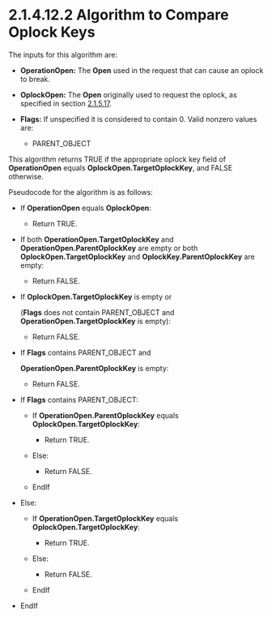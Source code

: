 <html dir="LTR" xmlns:mshelp="http://msdn.microsoft.com/mshelp" xmlns:ddue="http://ddue.schemas.microsoft.com/authoring/2003/5" xmlns:xlink="http://www.w3.org/1999/xlink" xmlns:tool="http://www.microsoft.com/tooltip">
    <head>
        <meta http-equiv="Content-Type" content="text/html; CHARSET=utf-8"></meta>
        <meta name="save" content="history"></meta>
        <title>2.1.4.12.2 Algorithm to Compare Oplock Keys</title>
        <xml>
            <mshelp:toctitle title="2.1.4.12.2 Algorithm to Compare Oplock Keys"></mshelp:toctitle>
            <mshelp:rltitle title="[MS-FSA]: Algorithm to Compare Oplock Keys"></mshelp:rltitle>
            <mshelp:keyword index="A" term="abeec095-2dee-4892-acfc-2eeb3d241a3d"></mshelp:keyword>
            <mshelp:attr name="DCSext.ContentType" value="open specification"></mshelp:attr>
            <mshelp:attr name="AssetID" value="abeec095-2dee-4892-acfc-2eeb3d241a3d"></mshelp:attr>
            <mshelp:attr name="TopicType" value="kbRef"></mshelp:attr>
            <mshelp:attr name="DCSext.Title" value="[MS-FSA]: Algorithm to Compare Oplock Keys" />
        </xml>
    </head>
    <body>
        <div id="header">
            <h1 class="heading">2.1.4.12.2 Algorithm to Compare Oplock Keys</h1>
        </div>
        <div id="mainSection">
            <div id="mainBody">
                <div id="allHistory" class="saveHistory"></div>
                <div id="sectionSection0" class="section" name="collapseableSection">
                    

<p>The inputs for this algorithm are:</p>

<ul><li><p><span><span> 
</span></span><b>OperationOpen:</b> The <b>Open</b> used in the request that
can cause an oplock to break.</p>

</li><li><p><span><span> 
</span></span><b>OplockOpen:</b> The <b>Open</b> originally used to request the
oplock, as specified in section <a href="64fd4383-f48a-488c-a28f-1ef92c64e878.html">2.1.5.17</a>.</p>

</li><li><p><span><span> 
</span></span><b>Flags:</b> If unspecified it is considered to contain 0. Valid
nonzero values are:</p>

<ul><li><p><span><span>  </span></span>PARENT_OBJECT</p>

</li></ul></li></ul><p>This algorithm returns TRUE if the appropriate oplock key
field of <b>OperationOpen</b> equals <b>OplockOpen.TargetOplockKey</b>, and
FALSE otherwise.</p>

<p>Pseudocode for the algorithm is as follows:</p>

<ul><li><p><span><span> 
</span></span>If <b>OperationOpen</b> equals <b>OplockOpen</b>:</p>

<ul><li><p><span><span>  </span></span>Return
TRUE.</p>

</li></ul></li><li><p><span><span> 
</span></span>If both <b>OperationOpen.TargetOplockKey</b> and <b>OperationOpen.ParentOplockKey</b>
are empty or both <b>OplockOpen.TargetOplockKey</b> and <b>OplockKey.ParentOplockKey</b>
are empty:</p>

<ul><li><p><span><span>  </span></span>Return
FALSE.</p>

</li></ul></li><li><p><span><span> 
</span></span>If <b>OplockOpen.TargetOplockKey</b> is empty or</p>

<p>(<b>Flags</b> does not
contain PARENT_OBJECT and <b>OperationOpen.TargetOplockKey</b> is empty):</p>

<ul><li><p><span><span>  </span></span>Return
FALSE.</p>

</li></ul></li><li><p><span><span> 
</span></span>If <b>Flags</b> contains PARENT_OBJECT and</p>

<p><b>OperationOpen.ParentOplockKey</b>
is empty:</p>

<ul><li><p><span><span>  </span></span>Return
FALSE.</p>

</li></ul></li><li><p><span><span> 
</span></span>If <b>Flags</b> contains PARENT_OBJECT:</p>

<ul><li><p><span><span>  </span></span>If <b>OperationOpen.ParentOplockKey</b>
equals <b>OplockOpen.TargetOplockKey</b>:</p>

<ul><li><p><span><span> 
</span></span>Return TRUE.</p>

</li></ul></li><li><p><span><span>  </span></span>Else:</p>

<ul><li><p><span><span> 
</span></span>Return FALSE.</p>

</li></ul></li><li><p><span><span>  </span></span>EndIf</p>

</li></ul></li><li><p><span><span> 
</span></span>Else:</p>

<ul><li><p><span><span>  </span></span>If <b>OperationOpen.TargetOplockKey</b>
equals <b>OplockOpen.TargetOplockKey</b>:</p>

<ul><li><p><span><span> 
</span></span>Return TRUE.</p>

</li></ul></li><li><p><span><span>  </span></span>Else:</p>

<ul><li><p><span><span> 
</span></span>Return FALSE.</p>

</li></ul></li><li><p><span><span>  </span></span>EndIf</p>

</li></ul></li><li><p><span><span> 
</span></span>EndIf</p>

</li></ul>
                </div>
            </div>
        </div>
    </body>
</html>